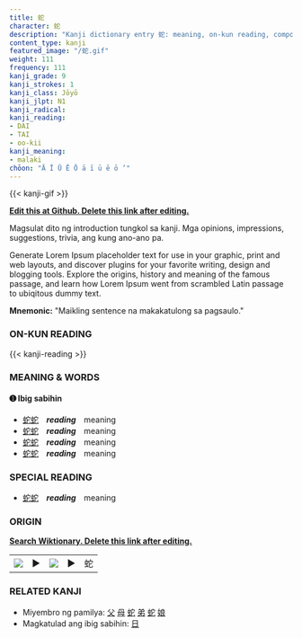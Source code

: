 ```yaml
---
title: 蛇
character: 蛇
description: "Kanji dictionary entry 蛇: meaning, on-kun reading, compounds, origin, related kanji"
content_type: kanji
featured_image: "/蛇.gif"
weight: 111
frequency: 111
kanji_grade: 9
kanji_strokes: 1
kanji_class: Jōyō
kanji_jlpt: N1
kanji_radical: 
kanji_reading: 
- DAI
- TAI
- oo-kii
kanji_meaning:
- malaki
chōon: "Ā Ī Ū Ē Ō ā ī ū ē ō ’"
---
```

[//]: # (Don't edit the line below. Kanji animated GIF code is automatically generated.)
{{< kanji-gif >}}

[//]: # (Edit below this line.)

**[Edit this at Github. Delete this link after editing.](https://github.com/tim0g/tim/tree/main/content/kanji/蛇/index.md)**

Magsulat dito ng introduction tungkol sa kanji. Mga opinions, impressions, suggestions, trivia, ang kung ano-ano pa.

Generate Lorem Ipsum placeholder text for use in your graphic, print and web layouts, and discover plugins for your favorite writing, design and blogging tools. Explore the origins, history and meaning of the famous passage, and learn how Lorem Ipsum went from scrambled Latin passage to ubiqitous dummy text.
 
**Mnemonic:** "Maikling sentence na makakatulong sa pagsaulo."

### ON-KUN READING

[//]: # (Don't edit the line below. ON-KUN READING code is automatically generated.)
{{< kanji-reading >}}

### MEANING & WORDS

#### ➊ **Ibig sabihin**
  - [蛇](../蛇)[蛇](../蛇)　***reading***　meaning
  - [蛇](../蛇)[蛇](../蛇)　***reading***　meaning
  - [蛇](../蛇)[蛇](../蛇)　***reading***　meaning
  - [蛇](../蛇)[蛇](../蛇)　***reading***　meaning

### SPECIAL READING
  - [蛇](../蛇)[蛇](../蛇)　***reading***　meaning

### ORIGIN

**[Search Wiktionary. Delete this link after editing.](https://wiktionary.org/wiki/蛇)**
<table class="kanji-table"><tr><td>
<img src="60px-蛇-bronze.svg.png">
</td><td>▶</td><td>
<img src="60px-蛇-oracle.svg.png">
</td><td>▶</td>
<td class="kanji-origin">蛇</td>
</tr></table>

### RELATED KANJI
- Miyembro ng pamilya: [父](../父) [母](../母) [蛇](../蛇) [弟](../弟) [蛇](../蛇) [娘](../娘)
- Magkatulad ang ibig sabihin: [日](../日)
